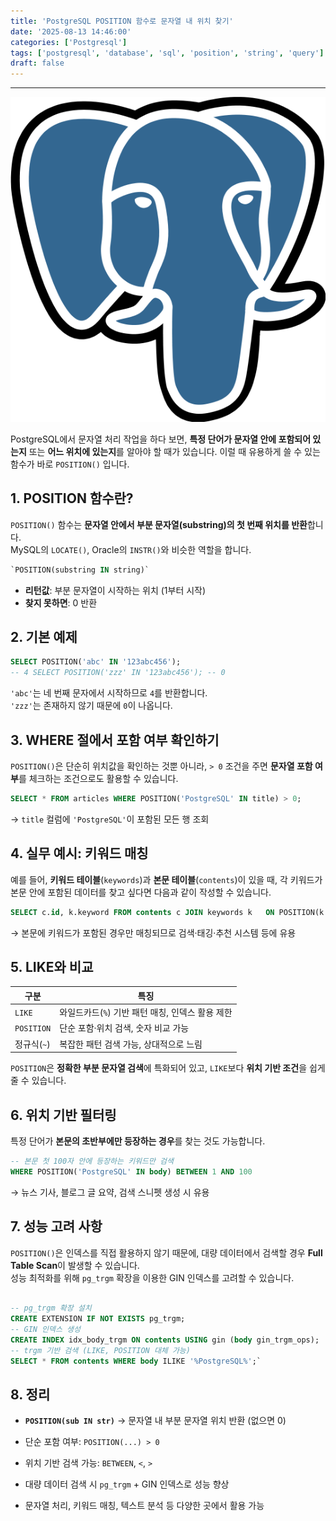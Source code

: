 ```yaml
---
title: 'PostgreSQL POSITION 함수로 문자열 내 위치 찾기'
date: '2025-08-13 14:46:00'
categories: ['Postgresql']
tags: ['postgresql', 'database', 'sql', 'position', 'string', 'query']
draft: false
---
```


------------------------------------------------------------------------

![](/images/posts/126/img.png)

PostgreSQL에서 문자열 처리 작업을 하다 보면, **특정 단어가 문자열 안에 포함되어 있는지** 또는 **어느 위치에 있는지**를 알아야 할 때가 있습니다. 이럴 때 유용하게 쓸 수 있는 함수가 바로 `POSITION()` 입니다.

## 1. POSITION 함수란?

`POSITION()` 함수는 **문자열 안에서 부분 문자열(substring)의 첫 번째 위치를 반환**합니다.  
MySQL의 `LOCATE()`, Oracle의 `INSTR()`와 비슷한 역할을 합니다.

```sql
`POSITION(substring IN string)`
```

- **리턴값**: 부분 문자열이 시작하는 위치 (1부터 시작)
- **찾지 못하면**: 0 반환
## 2. 기본 예제

```sql
SELECT POSITION('abc' IN '123abc456'); 
-- 4 SELECT POSITION('zzz' IN '123abc456'); -- 0
```
`'abc'`는 네 번째 문자에서 시작하므로 `4`를 반환합니다.  
`'zzz'`는 존재하지 않기 때문에 `0`이 나옵니다.

## 3. WHERE 절에서 포함 여부 확인하기

`POSITION()`은 단순히 위치값을 확인하는 것뿐 아니라, `> 0` 조건을 주면 **문자열 포함 여부**를 체크하는 조건으로도 활용할 수 있습니다.

```sql
SELECT * FROM articles WHERE POSITION('PostgreSQL' IN title) > 0;
```
→ `title` 컬럼에 `'PostgreSQL'`이 포함된 모든 행 조회

## 4. 실무 예시: 키워드 매칭

예를 들어, **키워드 테이블**(`keywords`)과 **본문 테이블**(`contents`)이 있을 때, 각 키워드가 본문 안에 포함된 데이터를 찾고 싶다면 다음과 같이 작성할 수 있습니다.

```sql
SELECT c.id, k.keyword FROM contents c JOIN keywords k   ON POSITION(k.keyword IN c.body) > 0;
```

→ 본문에 키워드가 포함된 경우만 매칭되므로 검색·태깅·추천 시스템 등에 유용

## 5. LIKE와 비교

|구분|특징|
|---|---|
|`LIKE`|와일드카드(`%`) 기반 패턴 매칭, 인덱스 활용 제한|
|`POSITION`|단순 포함·위치 검색, 숫자 비교 가능|
|정규식(`~`)|복잡한 패턴 검색 가능, 상대적으로 느림|

`POSITION`은 **정확한 부분 문자열 검색**에 특화되어 있고, `LIKE`보다 **위치 기반 조건**을 쉽게 줄 수 있습니다.

## 6. 위치 기반 필터링

특정 단어가 **본문의 초반부에만 등장하는 경우**를 찾는 것도 가능합니다.

```sql
-- 본문 첫 100자 안에 등장하는 키워드만 검색 
WHERE POSITION('PostgreSQL' IN body) BETWEEN 1 AND 100
```
→ 뉴스 기사, 블로그 글 요약, 검색 스니펫 생성 시 유용

## 7. 성능 고려 사항

`POSITION()`은 인덱스를 직접 활용하지 않기 때문에, 대량 데이터에서 검색할 경우 **Full Table Scan**이 발생할 수 있습니다.  
성능 최적화를 위해 `pg_trgm` 확장을 이용한 GIN 인덱스를 고려할 수 있습니다.

```sql

-- pg_trgm 확장 설치 
CREATE EXTENSION IF NOT EXISTS pg_trgm; 
-- GIN 인덱스 생성 
CREATE INDEX idx_body_trgm ON contents USING gin (body gin_trgm_ops);  
-- trgm 기반 검색 (LIKE, POSITION 대체 가능) 
SELECT * FROM contents WHERE body ILIKE '%PostgreSQL%';`
```
## 8. 정리

- **`POSITION(sub IN str)`** → 문자열 내 부분 문자열 위치 반환 (없으면 0)
    
- 단순 포함 여부: `POSITION(...) > 0`
    
- 위치 기반 검색 가능: `BETWEEN`, `<`, `>`
    
- 대량 데이터 검색 시 `pg_trgm` + GIN 인덱스로 성능 향상
    
- 문자열 처리, 키워드 매칭, 텍스트 분석 등 다양한 곳에서 활용 가능